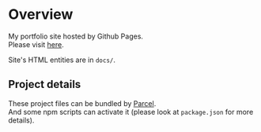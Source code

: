 # Overview

My portfolio site hosted by Github Pages.\
Please visit [here](https://naruwo-github.github.io/).

Site's HTML entities are in `docs/`.

## Project details

These project files can be bundled by [Parcel](https://parceljs.org/).\
And some npm scripts can activate it (please look at `package.json` for more details).
